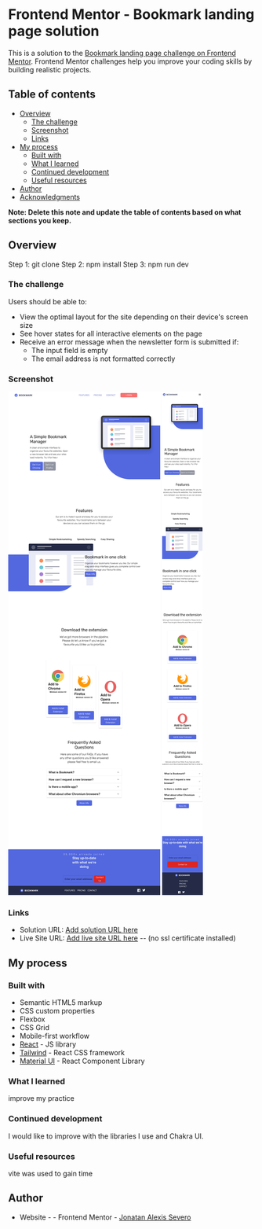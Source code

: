 # Frontend Mentor - Bookmark landing page solution

This is a solution to the [Bookmark landing page challenge on Frontend Mentor](https://www.frontendmentor.io/challenges/bookmark-landing-page-5d0b588a9edda32581d29158). Frontend Mentor challenges help you improve your coding skills by building realistic projects. 

## Table of contents

- [Overview](#overview)
  - [The challenge](#the-challenge)
  - [Screenshot](#screenshot)
  - [Links](#links)
- [My process](#my-process)
  - [Built with](#built-with)
  - [What I learned](#what-i-learned)
  - [Continued development](#continued-development)
  - [Useful resources](#useful-resources)
- [Author](#author)
- [Acknowledgments](#acknowledgments)

**Note: Delete this note and update the table of contents based on what sections you keep.**

## Overview

Step 1: git clone 
Step 2: npm install 
Step 3: npm run dev

### The challenge

Users should be able to:

- View the optimal layout for the site depending on their device's screen size
- See hover states for all interactive elements on the page
- Receive an error message when the newsletter form is submitted if:
  - The input field is empty
  - The email address is not formatted correctly

### Screenshot

![](/desktop.png)
![](/Mobile.png)


### Links

- Solution URL: [Add solution URL here](https://github.com/Js-alex91/landing-page-challenge)
- Live Site URL: [Add live site URL here](http://landingpruebajonatansevero.ilustraweb.com/) -- (no ssl certificate installed)

## My process

### Built with

- Semantic HTML5 markup
- CSS custom properties
- Flexbox
- CSS Grid
- Mobile-first workflow
- [React](https://reactjs.org/) - JS library
- [Tailwind](https://tailwindcss.com/) - React CSS framework
- [Material UI](https://mui.com/) - React Component Library



### What I learned

improve my practice

### Continued development

I would like to improve with the libraries I use and Chakra UI.

### Useful resources

vite was used to gain time 


## Author

- Website - - Frontend Mentor -  [Jonatan Alexis Severo](https://jonatan.ilustraweb.com/)


